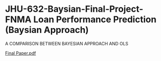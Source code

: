 # JHU-632-Baysian-Final-Project-FNMA Loan Performance Prediction (Baysian Approach)

A COMPARISON BETWEEN BAYESIAN APPROACH AND OLS

[Final Paper.pdf](https://github.com/jlin157/JHU-632-Baysian-Final-Project/files/7824562/Final.Paper.pdf)
